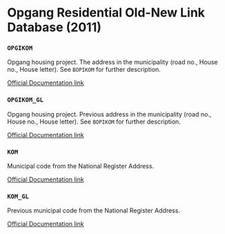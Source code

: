 # Opgang Residential Old-New Link Database (2011)



### `OPGIKOM`

Opgang housing project. The address in the municipality (road no., House no., House letter). See `BOPIKOM` for further description.

[Official Documentation link](https://www.dst.dk/da/Statistik/dokumentation/Times/forskningsservice/opgikom)

### `OPGIKOM_GL`

Opgang housing project. Previous address in the municipality (road no., House no., House letter). See `BOPIKOM` for further description.

[Official Documentation link](https://www.dst.dk/extranet/ForskningVariabellister/NOGT%20-%20N%C3%B8gle%20opgangsadresse%20tilbage%20i%20tid%20(ny%20til%20gl).html)

### `KOM`

Municipal code from the National Register Address.

[Official Documentation link](https://www.dst.dk/da/Statistik/dokumentation/Times/moduldata-for-befolkning-og-valg/kom)

### `KOM_GL`

Previous municipal code from the National Register Address.

[Official Documentation link](https://www.dst.dk/extranet/ForskningVariabellister/NBPT%20-%20N%C3%B8gle%20bop%C3%A6lsadresse%20tilbage%20i%20Tid%20(ny%20til%20gl).html)
